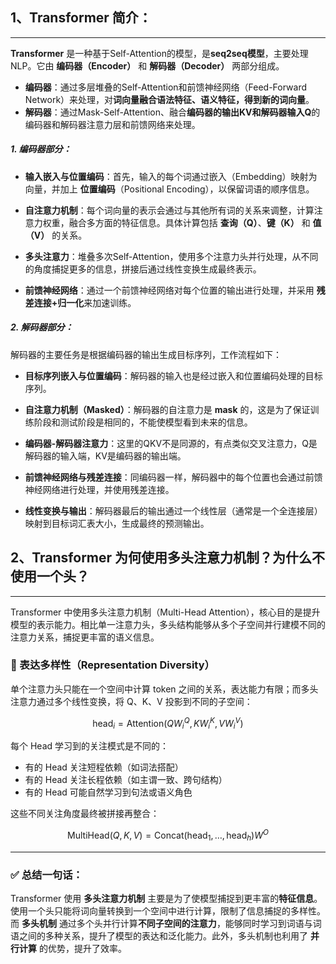 ## 1、Transformer 简介：

---

**Transformer** 是一种基于Self-Attention的模型，是**seq2seq模型**，主要处理NLP。它由 **编码器（Encoder）** 和 **解码器（Decoder）** 两部分组成。

- **编码器**：通过多层堆叠的Self-Attention和前馈神经网络（Feed-Forward Network）来处理，对**词向量融合语法特征、语义特征，得到新的词向量**。
- **解码器**：通过Mask-Self-Attention、融合**编码器的输出KV和解码器输入Q**的编码器和解码器注意力层和前馈网络来处理。

##### 1. **编码器部分**：
- **输入嵌入与位置编码**：首先，输入的每个词通过嵌入（Embedding）映射为向量，并加上 **位置编码**（Positional Encoding），以保留词语的顺序信息。
  
- **自注意力机制**：每个词向量的表示会通过与其他所有词的关系来调整，计算注意力权重，融合多方面的特征信息。具体计算包括 **查询（Q）**、**键（K）** 和 **值（V）** 的关系。

- **多头注意力**：堆叠多次Self-Attention，使用多个注意力头并行处理，从不同的角度捕捉更多的信息，拼接后通过线性变换生成最终表示。

- **前馈神经网络**：通过一个前馈神经网络对每个位置的输出进行处理，并采用 **残差连接+归一化**来加速训练。

##### 2. **解码器部分**：
解码器的主要任务是根据编码器的输出生成目标序列，工作流程如下：

- **目标序列嵌入与位置编码**：解码器的输入也是经过嵌入和位置编码处理的目标序列。

- **自注意力机制（Masked）**：解码器的自注意力是 **mask** 的，这是为了保证训练阶段和测试阶段是相同的，不能使模型看到未来的信息。

- **编码器-解码器注意力**：这里的QKV不是同源的，有点类似交叉注意力，Q是解码器的输入端，KV是编码器的输出端。

- **前馈神经网络与残差连接**：同编码器一样，解码器中的每个位置也会通过前馈神经网络进行处理，并使用残差连接。


- **线性变换与输出**：解码器最后的输出通过一个线性层（通常是一个全连接层）映射到目标词汇表大小，生成最终的预测输出。

## 2、Transformer 为何使用多头注意力机制？为什么不使用一个头？

---

Transformer 中使用多头注意力机制（Multi-Head Attention），核心目的是提升模型的表示能力。相比单一注意力头，多头结构能够从多个子空间并行建模不同的注意力关系，捕捉更丰富的语义信息。

### 🎯 表达多样性（Representation Diversity）

单个注意力头只能在一个空间中计算 token 之间的关系，表达能力有限；而多头注意力通过多个线性变换，将 Q、K、V 投影到不同的子空间：

$$
\text{head}_i = \text{Attention}(QW_i^Q, KW_i^K, VW_i^V)
$$

每个 Head 学习到的关注模式是不同的：
- 有的 Head 关注短程依赖（如词法搭配）
- 有的 Head 关注长程依赖（如主谓一致、跨句结构）
- 有的 Head 可能自然学习到句法或语义角色

这些不同关注角度最终被拼接再整合：

$$
\text{MultiHead}(Q,K,V) = \text{Concat}(\text{head}_1,\dots,\text{head}_h)W^O
$$

---

### ✅ 总结一句话：

Transformer 使用 **多头注意力机制** 主要是为了使模型捕捉到更丰富的**特征信息**。使用一个头只能将词向量转换到一个空间中进行计算，限制了信息捕捉的多样性。而 **多头机制** 通过多个头并行计算**不同子空间的注意力**，能够同时学习到词语与词语之间的多种关系，提升了模型的表达和泛化能力。此外，多头机制也利用了 **并行计算** 的优势，提升了效率。





```python

```
